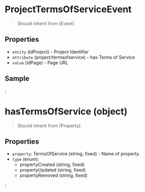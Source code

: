 # ProjectTermsOfServiceEvent

> Should inherit from (Event)

> [Property]: `Project.hasTermsOfService` (Page)

## Properties

 - `entity` (idProject) - Project Identifier
 - `attribute` (project/termsofservice) - has Terms of Service
 - `value` (idPage) - Page URL

## Sample

:[](samples/ProjectTermsOfServiceEvent.md)

# hasTermsOfService (object)

> Should inherit from (Property)

## Properties

- `property`: TermsOfService (string, fixed) - Name of property.
- `type` (enum):
  - propertyCreated (string, fixed)
  - propertyUpdated (string, fixed)
  - propertyRemoved (string, fixed)


:[](events.md)
